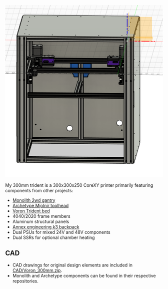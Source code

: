 
![Overview](IMG/No_door.png)

My 300mm trident is a 300x300x250 CoreXY printer primarily featuring components from other projects:

* [Monolith 2wd gantry](https://github.com/CloakedWayne/Monolith_Gantry_V2-VT)
* [Archetype Mjolnir toolhead](https://github.com/Armchair-Heavy-Industries/Archetype)
* [Voron Trident bed](https://github.com/VoronDesign/Voron-Trident)
* 4040/2020 frame members
* Aluminum structural panels
* [Annex engineering k3 backpack](https://github.com/Annex-Engineering/Gasherbrum-K3)
* Dual PSUs for mixed 24V and 48V components
* Dual SSRs for optional chamber heating

## CAD

* CAD drawings for original design elements are included in [CAD/Voron_300mm.zip](CAD/Base/Voron_300mm.zip).
* Monolith and Archetype components can be found in their respective repositories.
